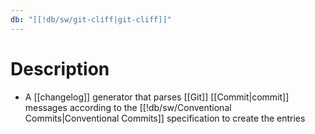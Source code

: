 ```yaml
---
db: "[[!db/sw/git-cliff|git-cliff]]"
---
```

# Description
- A [[changelog]] generator that parses [[Git]] [[Commit|commit]] messages according to the [[!db/sw/Conventional Commits|Conventional Commits]] specification to create the entries